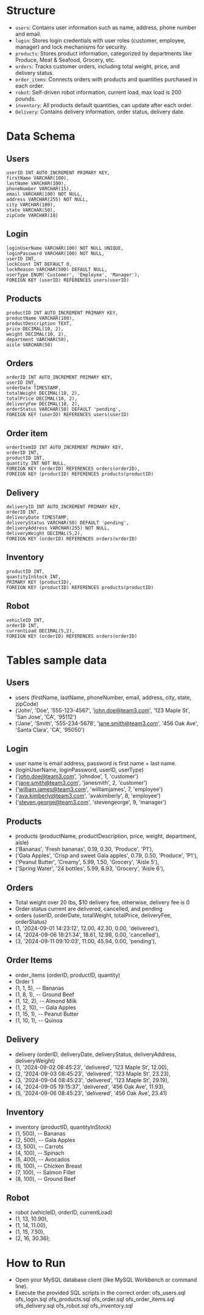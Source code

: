 # Structure
- `users`: Contains user information such as name, address, phone number and email.
- `login`: Stores login credentials with user roles (customer, employee, manager) and lock mechanisms for security.
- `products`: Stores product information, categorized by departments like Produce, Meat & Seafood, Grocery, etc.
- `orders`: Tracks customer orders, including total weight, price, and delivery status.
- `order_items`: Connects orders with products and quantities purchased in each order.
- `robot`: Self-driven robot information, current load, max load is 200 pounds.
- `inventory`: All products default quantities, can update after each order.
- `Delivery`:  Contains delivery information, order status, delivery date. 

# Data Schema
## Users
    userID INT AUTO_INCREMENT PRIMARY KEY,
    firstName VARCHAR(100),
    lastName VARCHAR(100),
    phoneNumber VARCHAR(15),
    email VARCHAR(100) NOT NULL,
    address VARCHAR(255) NOT NULL,
    city VARCHAR(100),
    state VARCHAR(50),
    zipCode VARCHAR(10)
## Login
    loginUserName VARCHAR(100) NOT NULL UNIQUE,
    loginPassword VARCHAR(100) NOT NULL,
    userID INT,
    lockCount INT DEFAULT 0,
    lockReason VARCHAR(500) DEFAULT NULL,
	userType ENUM('Customer', 'Employee', 'Manager'),
    FOREIGN KEY (userID) REFERENCES users(userID)
## Products
    productID INT AUTO_INCREMENT PRIMARY KEY,
    productName VARCHAR(100),
    productDescription TEXT,
    price DECIMAL(10, 2),
    weight DECIMAL(10, 2),
    department VARCHAR(50),
    aisle VARCHAR(50)
## Orders
    orderID INT AUTO_INCREMENT PRIMARY KEY,
    userID INT,
    orderDate TIMESTAMP,
    totalWeight DECIMAL(10, 2),
    totalPrice DECIMAL(10, 2),
    deliveryFee DECIMAL(10, 2),
    orderStatus VARCHAR(50) DEFAULT 'pending',
    FOREIGN KEY (userID) REFERENCES users(userID)
## Order item
    orderItemID INT AUTO_INCREMENT PRIMARY KEY,
    orderID INT,
    productID INT,
    quantity INT NOT NULL,
    FOREIGN KEY (orderID) REFERENCES orders(orderID),
    FOREIGN KEY (productID) REFERENCES products(productID)
## Delivery 
    deliveryID INT AUTO_INCREMENT PRIMARY KEY,
    orderID INT,
    deliveryDate TIMESTAMP,
    deliveryStatus VARCHAR(50) DEFAULT 'pending',
    deliveryAddress VARCHAR(255) NOT NULL,
    deliveryWeight DECIMAL(5,2),
    FOREIGN KEY (orderID) REFERENCES orders(orderID)
## Inventory
    productID INT,
    quantityInStock INT,
    PRIMARY KEY (productID),
    FOREIGN KEY (productID) REFERENCES products(productID)
## Robot
    vehicleID INT,
    orderID INT,
    currentLoad DECIMAL(5,2),
    FOREIGN KEY (orderID) REFERENCES orders(orderID)


# Tables sample data
## Users
- users (firstName, lastName, phoneNumber, email, address, city, state, zipCode)
- ('John', 'Doe', '555-123-4567', 'john.doe@team3.com', '123 Maple St', 'San Jose', 'CA', '95112')
- ('Jane', 'Smith', '555-234-5678', 'jane.smith@team3.com', '456 Oak Ave', 'Santa Clara', 'CA', '95050')

## Login 
- user name is email address, password is first name + last name. 
- (loginUserName, loginPassword, userID, userType) 
- ('john.doe@team3.com', 'johndoe', 1, 'customer') 
- ('jane.smith@team3.com', 'janesmith', 2, 'customer')
- ('william.james@team3.com', 'williamjames', 7, 'employee')
- ('ava.kimberly@team3.com', 'avakimberly', 8, 'employee')
- ('steven.george@team3.com', 'stevengeorge', 9, 'manager')

## Products
- products (productName, productDescription, price, weight, department, aisle)
- ('Bananas', 'Fresh bananas', 0.19, 0.30, 'Produce', 'P1'),
- ('Gala Apples', 'Crisp and sweet Gala apples', 0.79, 0.50, 'Produce', 'P1'),
- ('Peanut Butter', 'Creamy', 5.99, 1.50, 'Grocery', 'Aisle 5'),
- ('Spring Water', '24 bottles', 5.99, 8.93, 'Grocery', 'Aisle 6'),

## Orders
- Total weight over 20 lbs, $10 delivery fee, otherwise, delivery fee is 0
- Order status current are delivered, cancelled, and pending
- orders (userID, orderDate, totalWeight, totalPrice, deliveryFee, orderStatus)
- (1, '2024-09-01 14:23:12', 12.00, 42.30, 0.00, 'delivered'),
- (4, '2024-09-06 18:21:34', 18.61, 12.98, 0.00, 'cancelled'),
- (3, '2024-09-11 09:10:03', 11.00, 45.94, 0.00, 'pending'),

## Order Items
- order_items (orderID, productID, quantity)
- Order 1
- (1, 1, 5),  -- Bananas
- (1, 8, 1),  -- Ground Beef
- (1, 12, 2), -- Almond Milk
- (1, 2, 10), -- Gala Apples
- (1, 15, 1), -- Peanut Butter
- (1, 10, 1), -- Quinoa

## Delivery
- delivery (orderID, deliveryDate, deliveryStatus, deliveryAddress, deliveryWeight)
- (1, '2024-09-02 08:45:23', 'delivered', '123 Maple St', 12.00),
- (2, '2024-09-03 08:45:23', 'delivered', '123 Maple St', 23.23),
- (3, '2024-09-04 08:45:23', 'delivered', '123 Maple St', 29.19),
- (4, '2024-09-05 19:15:37', 'delivered', '456 Oak Ave', 11.93),
- (5, '2024-09-06 08:45:23', 'delivered', '456 Oak Ave', 23.41)

## Inventory
- inventory (productID, quantityInStock)
- (1, 500),   -- Bananas
- (2, 500),   -- Gala Apples
- (3, 500),    -- Carrots
- (4, 100),    -- Spinach
- (5, 400),    -- Avocados
- (6, 100),    -- Chicken Breast
- (7, 100),    -- Salmon Fillet
- (8, 100),    -- Ground Beef

## Robot
- robot (vehicleID, orderID, currentLoad) 
- (1, 13, 10.90),
- (1, 14, 11.00),
- (1, 15, 7.50),
- (2, 16, 30.36);

# How to Run
- Open your MySQL database client (like MySQL Workbench or command line).
- Execute the provided SQL scripts in the correct order:
  ofs_users.sql
  ofs_login.sql
  ofs_products.sql
  ofs_order.sql
  ofs_order_items.sql
  ofs_delivery.sql
  ofs_robot.sql
  ofs_inventory.sql